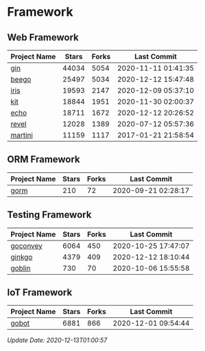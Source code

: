# Framework

## Web Framework
| Project Name | Stars | Forks | Last Commit |
| ------------ | ----- | ----- | ----------- |
| [gin](https://github.com/gin-gonic/gin) | 44034 | 5054 | 2020-11-11 01:41:35 |
| [beego](https://github.com/astaxie/beego) | 25497 | 5034 | 2020-12-12 15:47:48 |
| [iris](https://github.com/kataras/iris) | 19593 | 2147 | 2020-12-09 05:37:10 |
| [kit](https://github.com/go-kit/kit) | 18844 | 1951 | 2020-11-30 02:00:37 |
| [echo](https://github.com/labstack/echo) | 18711 | 1672 | 2020-12-12 20:26:52 |
| [revel](https://github.com/revel/revel) | 12028 | 1389 | 2020-07-12 05:57:36 |
| [martini](https://github.com/go-martini/martini) | 11159 | 1117 | 2017-01-21 21:58:54 |

## ORM Framework
| Project Name | Stars | Forks | Last Commit |
| ------------ | ----- | ----- | ----------- |
| [gorm](https://github.com/jinzhu/gorm) | 210 | 72 | 2020-09-21 02:28:17 |

## Testing Framework
| Project Name | Stars | Forks | Last Commit |
| ------------ | ----- | ----- | ----------- |
| [goconvey](https://github.com/smartystreets/goconvey) | 6064 | 450 | 2020-10-25 17:47:07 |
| [ginkgo](https://github.com/onsi/ginkgo) | 4379 | 409 | 2020-12-12 18:10:44 |
| [goblin](https://github.com/franela/goblin) | 730 | 70 | 2020-10-06 15:55:58 |

## IoT Framework
| Project Name | Stars | Forks | Last Commit |
| ------------ | ----- | ----- | ----------- |
| [gobot](https://github.com/hybridgroup/gobot) | 6881 | 866 | 2020-12-01 09:54:44 |

*Update Date: 2020-12-13T01:00:57*